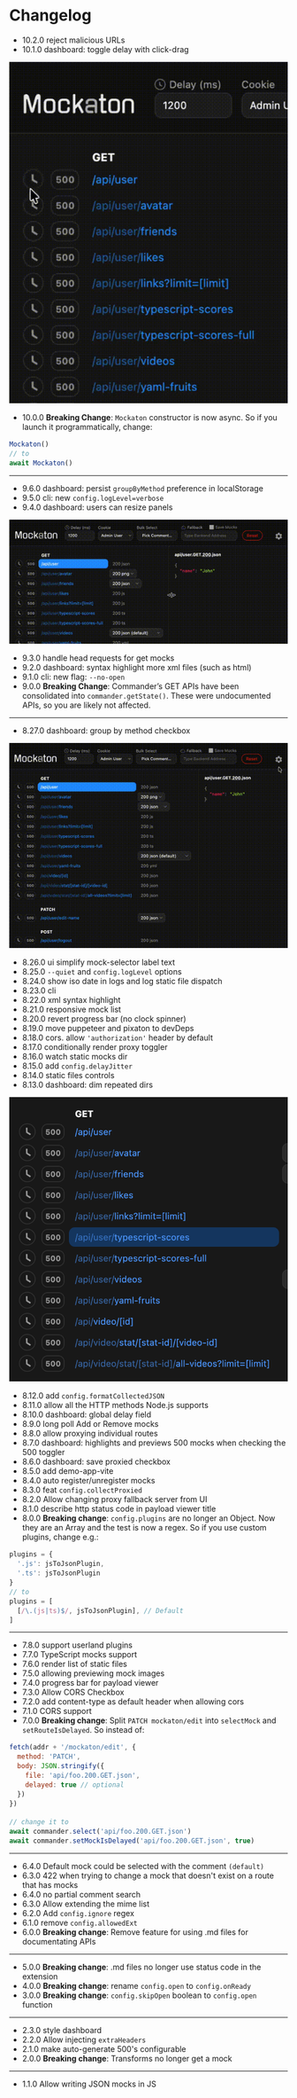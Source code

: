 # Changelog
- 10.2.0 reject malicious URLs
- 10.1.0 dashboard: toggle delay with click-drag 
 
![](docs/10.1.0-click-drag-toggle.gif)
 
- 10.0.0 **Breaking Change**: `Mockaton` constructor is now async. 
So if you launch it programmatically, change:
```js
Mockaton()
// to
await Mockaton()
```

---

- 9.6.0 dashboard: persist `groupByMethod` preference in localStorage
- 9.5.0 cli: new `config.logLevel=verbose`
- 9.4.0 dashboard: users can resize panels
 
![](docs/9.4.0-resize-panels.gif)

- 9.3.0 handle head requests for get mocks
- 9.2.0 dashboard: syntax highlight more xml files (such as html)
- 9.1.0 cli: new flag: `--no-open`
- 9.0.0 **Breaking Change**: Commander’s GET APIs have been consolidated into `commander.getState()`. 
  These were undocumented APIs, so you are likely not affected.

---

- 8.27.0 dashboard: group by method checkbox
 
![](docs/8.27.0-group-by-method.gif)
 
- 8.26.0 ui simplify mock-selector label text
- 8.25.0 `--quiet` and `config.logLevel` options
- 8.24.0 show iso date in logs and log static file dispatch
- 8.23.0 cli
- 8.22.0 xml syntax highlight
- 8.21.0 responsive mock list
- 8.20.0 revert progress bar (no clock spinner)
- 8.19.0 move puppeteer and pixaton to devDeps
- 8.18.0 cors. allow `'authorization'` header by default
- 8.17.0 conditionally render proxy toggler
- 8.16.0 watch static mocks dir
- 8.15.0 add `config.delayJitter`
- 8.14.0 static files controls
- 8.13.0 dashboard: dim repeated dirs
 
![](docs/8.13.0-ditto-dirs.png)

- 8.12.0 add `config.formatCollectedJSON`
- 8.11.0 allow all the HTTP methods Node.js supports
- 8.10.0 dashboard: global delay field
- 8.9.0 long poll Add or Remove mocks
- 8.8.0 allow proxying individual routes
- 8.7.0 dashboard: highlights and previews 500 mocks when checking the 500 toggler
- 8.6.0 dashboard: save proxied checkbox
- 8.5.0 add demo-app-vite
- 8.4.0 auto register/unregister mocks
- 8.3.0 feat `config.collectProxied`
- 8.2.0 Allow changing proxy fallback server from UI
- 8.1.0 describe http status code in payload viewer title
- 8.0.0 **Breaking change**: `config.plugins` are no longer an Object. Now they are an Array and the
test is now a regex. So if you use custom plugins, change e.g.:
```js
plugins = {
  '.js': jsToJsonPlugin,
  '.ts': jsToJsonPlugin
}
// to
plugins = [
  [/\.(js|ts)$/, jsToJsonPlugin], // Default 
]
```

---

- 7.8.0 support userland plugins
- 7.7.0 TypeScript mocks support
- 7.6.0 render list of static files
- 7.5.0 allowing previewing mock images
- 7.4.0 progress bar for payload viewer
- 7.3.0 Allow CORS Checkbox
- 7.2.0 add content-type as default header when allowing cors
- 7.1.0 CORS support
- 7.0.0 **Breaking change**: Split `PATCH mockaton/edit` into `selectMock` and `setRouteIsDelayed`.
So instead of:
```js
fetch(addr + '/mockaton/edit', {
  method: 'PATCH',
  body: JSON.stringify({
    file: 'api/foo.200.GET.json',
    delayed: true // optional
  })
})

// change it to
await commander.select('api/foo.200.GET.json')
await commander.setMockIsDelayed('api/foo.200.GET.json', true)
```

---

- 6.4.0 Default mock could be selected with the comment `(default)`
- 6.3.0 422 when trying to change a mock that doesn't exist on a route that has mocks
- 6.4.0 no partial comment search
- 6.3.0 Allow extending the mime list
- 6.2.0 Add `config.ignore` regex
- 6.1.0 remove `config.allowedExt`
- 6.0.0 **Breaking change**: Remove feature for using .md files for documentating APIs

---

- 5.0.0 **Breaking change**: .md files no longer use status code in the extension
- 4.0.0 **Breaking change**: rename `config.open` to `config.onReady`
- 3.0.0 **Breaking change**: `config.skipOpen` boolean to `config.open` function

---  

- 2.3.0 style dashboard
- 2.2.0 Allow injecting `extraHeaders`
- 2.1.0 make auto-generate 500's configurable
- 2.0.0 **Breaking change**: Transforms no longer get a mock

--- 

- 1.1.0 Allow writing JSON mocks in JS
